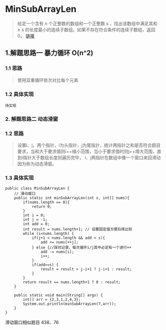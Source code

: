 # MinSubArrayLen
> 给定一个含有 n 个正整数的数组和一个正整数 s ，找出该数组中满足其和 ≥ s 的长度最小的连续子数组。如果不存在符合条件的连续子数组，返回 0。
[链接](https://leetcode-cn.com/problems/minimum-size-subarray-sum/)
## 1.解题思路一 暴力循环 O(n^2)
### 1.1 思路
> 使用双重循环依次对比每个元素
### 1.2 具体实现
```
待实现
```
### 2. 解题思路二 动态滑窗
### 1.2 思路
> 设置i、j，两个指针，i为头指针，j为尾指针，统计两指针之和是否符合题目要求，当和大于要求值则i++缩小范围，当小于要求值时则j++增大范围，直到i指针大于数组长度则遍历完毕，
i、j两指针在数组中像一个窗口来回滑动因为称为动态滑窗。
### 1.3 具体实现
```
public class MinSubArrayLen {
    // 滑动窗口
    public static int minSubArrayLen(int s, int[] nums){
        if(nums.length == 0){
            return 0;
        }
        int i = 0;
        int j = -1;
        int add = 0;
        int result = nums.length+1; // 设置固定值方便后续比较
        while (i<nums.length) {
            if(j+1 < nums.length && add < s){ 
                add += nums[++j];
            } else {//踩坑记录，每次循环i/j其中必定有一个进行++
                add -= nums[i];
                i++;
            }
            if(add>=s) {
                result = result > j-i+1 ? j-i+1 : result;
            }
        }
        return result == nums.length+1 ? 0 : result;
    }

    public static void main(String[] args) {
        int[] arr = {2,3,1,2,4,3};
        System.out.println(minSubArrayLen(7,arr));
    }
}
```
滑动窗口相似题目 438、76